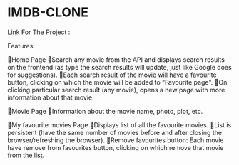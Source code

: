 # IMDB-CLONE


Link For The Project :



Features:

🚀Home Page
    🔹Search any movie from the API and displays search results on the frontend (as type the search results will update, just like Google does for suggestions).
    🔹Each search result of the movie will have a favourite button, clicking on which the movie will be added to “Favourite page".
    🔹On clicking particular search result (any movie), opens a new page with more information about that movie.

🚀Movie Page
    🔹Information about the movie name, photo, plot, etc.

🚀My favourite movies Page
    🔹Displays list of all the favourite movies.
    🔹List is persistent (have the same number of movies before and after closing the browser/refreshing the browser).
    🔹Remove favourites button: Each movie have remove from favourites button, clicking on which remove that movie from the list.
